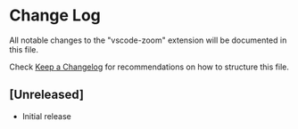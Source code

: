 # Change Log
All notable changes to the "vscode-zoom" extension will be documented in this file.

Check [Keep a Changelog](http://keepachangelog.com/) for recommendations on how to structure this file.

## [Unreleased]
- Initial release